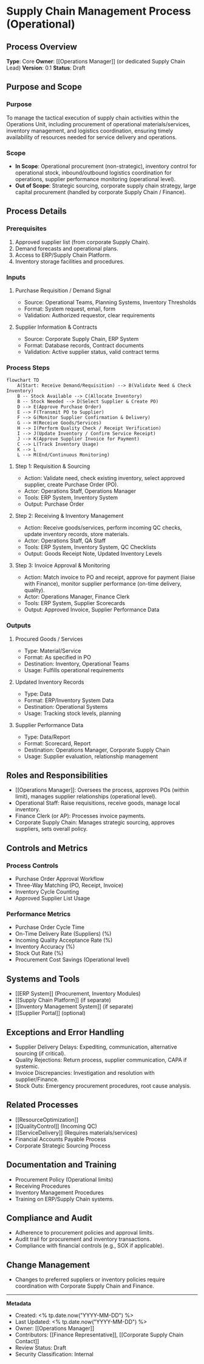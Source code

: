 # Supply Chain Management Process (Operational)

## Process Overview
**Type**: Core
**Owner**: [[Operations Manager]] (or dedicated Supply Chain Lead)
**Version**: 0.1
**Status**: Draft

## Purpose and Scope
### Purpose
To manage the tactical execution of supply chain activities within the Operations Unit, including procurement of operational materials/services, inventory management, and logistics coordination, ensuring timely availability of resources needed for service delivery and operations.

### Scope
- **In Scope**: Operational procurement (non-strategic), inventory control for operational stock, inbound/outbound logistics coordination for operations, supplier performance monitoring (operational level).
- **Out of Scope**: Strategic sourcing, corporate supply chain strategy, large capital procurement (handled by corporate Supply Chain / Finance).

## Process Details
### Prerequisites
1. Approved supplier list (from corporate Supply Chain).
2. Demand forecasts and operational plans.
3. Access to ERP/Supply Chain Platform.
4. Inventory storage facilities and procedures.

### Inputs
1. Purchase Requisition / Demand Signal
   - Source: Operational Teams, Planning Systems, Inventory Thresholds
   - Format: System request, email, form
   - Validation: Authorized requestor, clear requirements

2. Supplier Information & Contracts
   - Source: Corporate Supply Chain, ERP System
   - Format: Database records, Contract documents
   - Validation: Active supplier status, valid contract terms

### Process Steps
```mermaid
flowchart TD
    A(Start: Receive Demand/Requisition) --> B(Validate Need & Check Inventory)
    B -- Stock Available --> C(Allocate Inventory)
    B -- Stock Needed --> D(Select Supplier & Create PO)
    D --> E(Approve Purchase Order)
    E --> F(Transmit PO to Supplier)
    F --> G(Monitor Supplier Confirmation & Delivery)
    G --> H(Receive Goods/Services)
    H --> I(Perform Quality Check / Receipt Verification)
    I --> J(Update Inventory / Confirm Service Receipt)
    J --> K(Approve Supplier Invoice for Payment)
    C --> L(Track Inventory Usage)
    K --> L
    L --> M(End/Continuous Monitoring)
```

1. Step 1: Requisition & Sourcing
   - Action: Validate need, check existing inventory, select approved supplier, create Purchase Order (PO).
   - Actor: Operations Staff, Operations Manager
   - Tools: ERP System, Inventory System
   - Output: Purchase Order

2. Step 2: Receiving & Inventory Management
   - Action: Receive goods/services, perform incoming QC checks, update inventory records, store materials.
   - Actor: Operations Staff, QA Staff
   - Tools: ERP System, Inventory System, QC Checklists
   - Output: Goods Receipt Note, Updated Inventory Levels

3. Step 3: Invoice Approval & Monitoring
   - Action: Match invoice to PO and receipt, approve for payment (liaise with Finance), monitor supplier performance (on-time delivery, quality).
   - Actor: Operations Manager, Finance Clerk
   - Tools: ERP System, Supplier Scorecards
   - Output: Approved Invoice, Supplier Performance Data

### Outputs
1. Procured Goods / Services
   - Type: Material/Service
   - Format: As specified in PO
   - Destination: Inventory, Operational Teams
   - Usage: Fulfills operational requirements

2. Updated Inventory Records
   - Type: Data
   - Format: ERP/Inventory System Data
   - Destination: Operational Systems
   - Usage: Tracking stock levels, planning

3. Supplier Performance Data
   - Type: Data/Report
   - Format: Scorecard, Report
   - Destination: Operations Manager, Corporate Supply Chain
   - Usage: Supplier evaluation, relationship management

## Roles and Responsibilities
- [[Operations Manager]]: Oversees the process, approves POs (within limit), manages supplier relationships (operational level).
- Operational Staff: Raise requisitions, receive goods, manage local inventory.
- Finance Clerk (or AP): Processes invoice payments.
- Corporate Supply Chain: Manages strategic sourcing, approves suppliers, sets overall policy.

## Controls and Metrics
### Process Controls
- Purchase Order Approval Workflow
- Three-Way Matching (PO, Receipt, Invoice)
- Inventory Cycle Counting
- Approved Supplier List Usage

### Performance Metrics
- Purchase Order Cycle Time
- On-Time Delivery Rate (Suppliers) (%)
- Incoming Quality Acceptance Rate (%)
- Inventory Accuracy (%)
- Stock Out Rate (%)
- Procurement Cost Savings (Operational level)

## Systems and Tools
- [[ERP System]] (Procurement, Inventory Modules)
- [[Supply Chain Platform]] (if separate)
- [[Inventory Management System]] (if separate)
- [[Supplier Portal]] (optional)

## Exceptions and Error Handling
- Supplier Delivery Delays: Expediting, communication, alternative sourcing (if critical).
- Quality Rejections: Return process, supplier communication, CAPA if systemic.
- Invoice Discrepancies: Investigation and resolution with supplier/Finance.
- Stock Outs: Emergency procurement procedures, root cause analysis.

## Related Processes
- [[ResourceOptimization]]
- [[QualityControl]] (Incoming QC)
- [[ServiceDelivery]] (Requires materials/services)
- Financial Accounts Payable Process
- Corporate Strategic Sourcing Process

## Documentation and Training
- Procurement Policy (Operational limits)
- Receiving Procedures
- Inventory Management Procedures
- Training on ERP/Supply Chain systems.

## Compliance and Audit
- Adherence to procurement policies and approval limits.
- Audit trail for procurement and inventory transactions.
- Compliance with financial controls (e.g., SOX if applicable).

## Change Management
- Changes to preferred suppliers or inventory policies require coordination with Corporate Supply Chain and Finance.

---
**Metadata**
- Created: <% tp.date.now("YYYY-MM-DD") %>
- Last Updated: <% tp.date.now("YYYY-MM-DD") %>
- Owner: [[Operations Manager]]
- Contributors: [[Finance Representative]], [[Corporate Supply Chain Contact]]
- Review Status: Draft
- Security Classification: Internal 